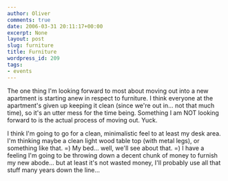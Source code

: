 ```yaml
---
author: Oliver
comments: true
date: 2006-03-31 20:11:17+00:00
excerpt: None
layout: post
slug: furniture
title: Furniture
wordpress_id: 209
tags:
- events
---
```


The one thing I'm looking forward to most about moving out into a new apartment is starting anew in respect to furniture.  I think everyone at the apartment's given up keeping it clean (since we're out in... not that much time), so it's an utter mess for the time being.  Something I am NOT looking forward to is the actual process of moving out. Yuck.

I think I'm going to go for a clean, minimalistic feel to at least my desk area.  I'm thinking maybe a clean light wood table top (with metal legs), or something like that. =)  My bed... well, we'll see about that. =)  I have a feeling I'm going to be throwing down a decent chunk of money to furnish my new abode... but at least it's not wasted money, I'll probably use all that stuff many years down the line...